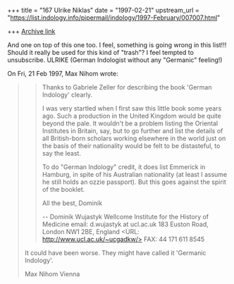 +++
title = "167 Ulrike Niklas"
date = "1997-02-21"
upstream_url = "https://list.indology.info/pipermail/indology/1997-February/007007.html"

+++
[Archive link](https://list.indology.info/pipermail/indology/1997-February/007007.html)

And one on top of this one too. I feel, something is going wrong in this 
list!!! Should it really be used for this kind of "trash"? I feel tempted 
to unsubscribe.
ULRIKE (German Indologist without any "Germanic" feeling!)

On Fri, 21 Feb 1997, Max Nihom wrote:

> >
> >Thanks to Gabriele Zeller for describing the book 'German Indology'
> >clearly.  
> >
> >I was very startled when I first saw this little book some years ago. 
> >Such a production in the United Kingdom would be quite beyond the pale. 
> >It wouldn't be a problem listing the Oriental Institutes in Britain, say,
> >but to go further and list the details of all British-born scholars
> >working elsewhere in the world just on the basis of their nationality
> >would be felt to be distasteful, to say the least.
> >
> >To do "German Indology" credit, it does list Emmerick in Hamburg, in spite
> >of his Australian nationality (at least I assume he still holds an ozzie
> >passport).  But this goes against the spirit of the booklet.
> >
> >All the best,
> >Dominik
> >
> >--
> >Dominik Wujastyk               Wellcome Institute for the History of Medicine
> >email: d.wujastyk at ucl.ac.uk          183 Euston Road, London NW1 2BE, England
> ><URL: http://www.ucl.ac.uk/~ucgadkw/>                    FAX: 44 171 611 8545
> >
> 
> It could have been worse. They might have called it 'Germanic Indology'.
> 
> 
> Max Nihom
> Vienna
> 
> 
> 




